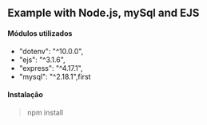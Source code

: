 ## Example with Node.js, mySql and EJS

#### Módulos utilizados

-   "dotenv": "^10.0.0",
-   "ejs": "^3.1.6",
-   "express": "^4.17.1",
-   "mysql": "^2.18.1",first

#### Instalação

> npm install




